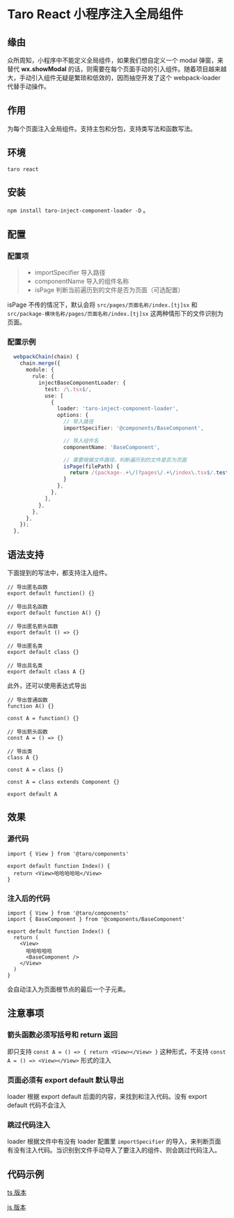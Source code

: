 # Taro React 小程序注入全局组件

## 缘由

众所周知，小程序中不能定义全局组件，如果我们想自定义一个 modal 弹窗，来替代 **wx.showModal** 的话，则需要在每个页面手动的引入组件。随着项目越来越大，手动引入组件无疑是繁琐和低效的，因而抽空开发了这个 webpack-loader 代替手动操作。

## 作用

为每个页面注入全局组件。支持主包和分包，支持类写法和函数写法。

## 环境

`taro react`

## 安装

`npm install taro-inject-component-loader -D` 。

## 配置

### 配置项

> - importSpecifier 导入路径
> - componentName 导入的组件名称
> - isPage 判断当前遍历到的文件是否为页面（可选配置）

isPage 不传的情况下，默认会将 `src/pages/页面名称/index.[tj]sx` 和 `src/package-模块名称/pages/页面名称/index.[tj]sx` 这两种情形下的文件识别为页面。

### 配置示例

```ts
  webpackChain(chain) {
    chain.merge({
      module: {
        rule: {
          injectBaseComponentLoader: {
            test: /\.tsx$/,
            use: [
              {
                loader: 'taro-inject-component-loader',
                options: {
                  // 导入路径
                  importSpecifier: '@components/BaseComponent',

                  // 导入组件名
                  componentName: 'BaseComponent',

                  // 需要根据文件路径、判断遍历到的文件是否为页面
                  isPage(filePath) {
                    return /(package-.+\/)?pages\/.+\/index\.tsx$/.test(filePath)
                  }
                },
              },
            ],
          },
        },
      },
    });
  },
```

## 语法支持

下面提到的写法中，都支持注入组件。

```tsx
// 导出匿名函数
export default function() {}

// 导出具名函数
export default function A() {}

// 导出匿名箭头函数
export default () => {}

// 导出匿名类
export default class {}

// 导出具名类
export default class A {}
```

此外，还可以使用表达式导出

```tsx
// 导出普通函数
function A() {}

const A = function() {}

// 导出箭头函数
const A = () => {}

// 导出类
class A {}

const A = class {}

const A = class extends Component {}

export default A
```

## 效果

### 源代码

```tsx
import { View } from '@taro/components'

export default function Index() {
  return <View>哈哈哈哈哈</View>
}
```

### 注入后的代码

```tsx
import { View } from '@taro/components'
import { BaseComponent } from '@components/BaseComponent'

export default function Index() {
  return (
    <View>
      哈哈哈哈哈
      <BaseComponent />
    </View>
  )
}
```

会自动注入为页面根节点的最后一个子元素。

## 注意事项

### 箭头函数必须写括号和 return 返回

即只支持 `const A = () => { return <View></View> }` 这种形式，不支持 `const A = () => <View></View>` 形式的注入

### 页面必须有 export default 默认导出

loader 根据 export default 后面的内容，来找到和注入代码。没有 export default 代码不会注入

### 跳过代码注入

loader 根据文件中有没有 loader 配置里 `importSpecifier` 的导入，来判断页面有没有注入代码。当识别到文件手动导入了要注入的组件、则会跳过代码注入。

## 代码示例

[ts 版本](example/ts-taro-react/config/index.js)

[js 版本](example/js-taro-react/config/index.js)
